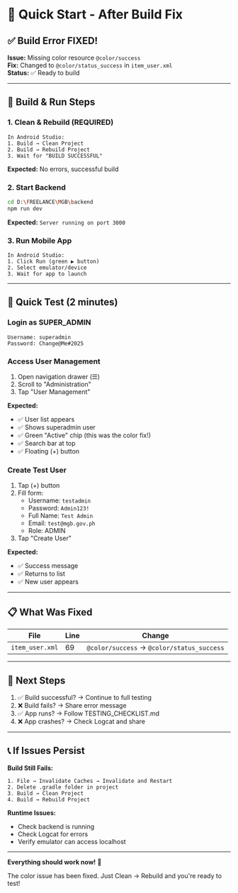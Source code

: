 # 🚀 Quick Start - After Build Fix

## ✅ Build Error FIXED!

**Issue:** Missing color resource `@color/success`  
**Fix:** Changed to `@color/status_success` in `item_user.xml`  
**Status:** ✅ Ready to build

---

## 🔨 Build & Run Steps

### 1. Clean & Rebuild (REQUIRED)
```
In Android Studio:
1. Build → Clean Project
2. Build → Rebuild Project
3. Wait for "BUILD SUCCESSFUL"
```

**Expected:** No errors, successful build

### 2. Start Backend
```bash
cd D:\FREELANCE\MGB\backend
npm run dev
```

**Expected:** `Server running on port 3000`

### 3. Run Mobile App
```
In Android Studio:
1. Click Run (green ▶ button)
2. Select emulator/device
3. Wait for app to launch
```

---

## 🧪 Quick Test (2 minutes)

### Login as SUPER_ADMIN
```
Username: superadmin
Password: Change@Me#2025
```

### Access User Management
1. Open navigation drawer (☰)
2. Scroll to "Administration"
3. Tap "User Management"

**Expected:**
- ✅ User list appears
- ✅ Shows superadmin user
- ✅ Green "Active" chip (this was the color fix!)
- ✅ Search bar at top
- ✅ Floating (+) button

### Create Test User
1. Tap (+) button
2. Fill form:
   - Username: `testadmin`
   - Password: `Admin123!`
   - Full Name: `Test Admin`
   - Email: `test@mgb.gov.ph`
   - Role: ADMIN
3. Tap "Create User"

**Expected:**
- ✅ Success message
- ✅ Returns to list
- ✅ New user appears

---

## 📋 What Was Fixed

| File | Line | Change |
|------|------|--------|
| `item_user.xml` | 69 | `@color/success` → `@color/status_success` |

---

## 🎯 Next Steps

1. ✅ Build successful? → Continue to full testing
2. ❌ Build fails? → Share error message
3. ✅ App runs? → Follow TESTING_CHECKLIST.md
4. ❌ App crashes? → Check Logcat and share

---

## 📞 If Issues Persist

**Build Still Fails:**
```
1. File → Invalidate Caches → Invalidate and Restart
2. Delete .gradle folder in project
3. Build → Clean Project
4. Build → Rebuild Project
```

**Runtime Issues:**
- Check backend is running
- Check Logcat for errors
- Verify emulator can access localhost

---

**Everything should work now!** 🎉

The color issue has been fixed. Just Clean → Rebuild and you're ready to test!
